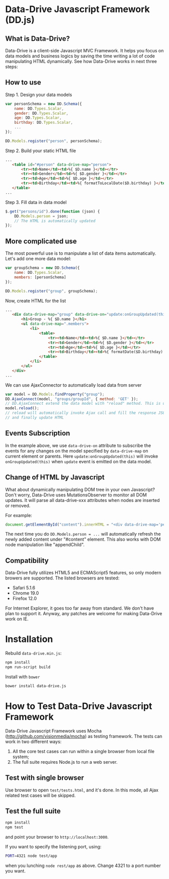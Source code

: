 Data-Drive Javascript Framework (DD.js)
=======================================

What is Data-Drive?
-------------------

Data-Drive is a client-side Javascript MVC Framework. It helps you focus on data
models and business logics by saving the time writing a lot of code manipulating
HTML dynamically. See how Data-Drive works in next three steps:

How to use
----------

Step 1. Design your data models

```javascript
var personSchema = new DD.Schema({
    name: DD.Types.Scalar,
    gender: DD.Types.Scalar,
    age: DD.Types.Scalar,
    birthday: DD.Types.Scalar,
    ...
});

DD.Models.register("person", personSchema);
```

Step 2. Build your static HTML file

```html
...
   <table id="#person" data-drive-map="person">
       <tr><td>Name</td><td>%{ $D.name }</td></tr>
       <tr><td>Gender</td><td>%{ $D.gender }</td></tr>
       <tr><td>Age</td><td>%{ $D.age }</td></tr>
       <tr><td>Birthday</td><td>%{ formatToLocalDate($D.birthday) }</td></tr>
   </table>
...
```

Step 3. Fill data in data model

```javascript
$.get("persons/id").done(function (json) {
    DD.Models.person = json;
    // The HTML is automatically updated
});
```

More complicated use
--------------------

The most powerful use is to manipulate a list of data items automatically. Let's
add one more data model:

```javascript
var groupSchema = new DD.Schema({
    name: DD.Types.Scalar,
    members: [personSchema]
});

DD.Models.register("group", groupSchema);
```

Now, create HTML for the list

```html
...
   <div data-drive-map="group" data-drive-on="update:onGroupUpdated(this)">
       <h1>Group - %{ $D.name }</h1>
       <ul data-drive-map=".members">
           <li>
               <table>
                   <tr><td>Name</td><td>%{ $D.name }</td></tr>
                   <tr><td>Gender</td><td>%{ $D.gender }</td></tr>
                   <tr><td>Age</td><td>%{ $D.age }</td></tr>
                   <tr><td>Birthday</td><td>%{ formatDate($D.birthday) }</td></tr>
               </table>
           </li>
       </ul>
   </div>
...
```

We can use AjaxConnector to automatically load data from server

```javascript
var model = DD.Models.findProperty("group");
DD.AjaxConnect(model, "groups/groupId", { method: 'GET' });
// DD.AjaxConnect extend the data model with "reload" method. This is used only once.
model.reload();
// reload will automatically invoke Ajax call and fill the response JSON to data model
// and finally update HTML
```

Events Subscription
-------------------

In the example above, we use ```data-drive-on``` attribute to subscribe the events for
any changes on the model specified by ```data-drive-map``` on current element or parents.
Here ```update:onGroupUpdated(this)``` will invoke ```onGroupUpdated(this)``` when ```update```
event is emitted on the data model.

Change of HTML by Javascript
----------------------------

What about dynamically manipulating DOM tree in your own Javascript? Don't worry,
Data-Drive uses MutationsObserver to monitor all DOM updates. It will parse all
data-drive-xxx attributes when nodes are inserted or removed.

For example:

```javascript
document.getElementById("content").innerHTML = "<div data-drive-map='person'>...";
```

The next time you do ```DD.Models.person = ...``` will automatically refresh the
newly added content under "#content" element. This also works with DOM node
manipulation like "appendChild".

Compatibility
-------------

Data-Drive fully utilizes HTML5 and ECMAScript5 features, so only modern browers
are supported. The listed browsers are tested:

* Safari 5.1.6
* Chrome 19.0
* Firefox 12.0

For Internet Explorer, it goes too far away from standard. We don't have plan to
support it. Anyway, any patches are welcome for making Data-Drive work on IE.

Installation
============

Rebuild `data-drive.min.js`:

```bash
npm install
npm run-script build
```

Install with `bower`

```bash
bower install data-drive.js
```

How to Test Data-Drive Javascript Framework
===========================================

Data-Drive Javascript Framework uses Mocha (http://github.com/visionmedia/mocha) as testing framework.
The tests can work in two different ways:

1. All the core test cases can run within a single browser from local file system;
2. The full suite requires Node.js to run a web server.

Test with single browser
------------------------

Use browser to open ```test/tests.html```, and it's done. In this mode, all Ajax related test cases will be skipped.

Test the full suite
-------------------

```bash
npm install
npm test
```

and point your browser to ```http://localhost:3000```.

If you want to specify the listening port, using:

```bash
PORT=4321 node test/app
```

when you lunching ```node rest/app``` as above. Change 4321 to a port number you want.